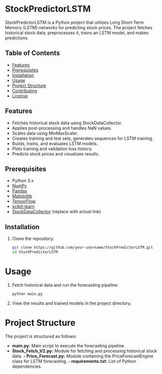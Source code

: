 # StockPredictorLSTM

StockPredictorLSTM is a Python project that utilizes Long Short-Term Memory (LSTM) networks for predicting stock prices. The project fetches historical stock data, preprocesses it, trains an LSTM model, and makes predictions.

## Table of Contents

- [Features](#features)
- [Prerequisites](#prerequisites)
- [Installation](#installation)
- [Usage](#usage)
- [Project Structure](#project-structure)
- [Contributing](#contributing)
- [License](#license)

## Features

- Fetches historical stock data using StockDataCollector.
- Applies post-processing and handles NaN values.
- Scales data using MinMaxScaler.
- Creates training and test sets, generates sequences for LSTM training.
- Builds, trains, and evaluates LSTM models.
- Plots training and validation loss history.
- Predicts stock prices and visualizes results.

## Prerequisites

- Python 3.x
- [NumPy](https://numpy.org/)
- [Pandas](https://pandas.pydata.org/)
- [Matplotlib](https://matplotlib.org/)
- [TensorFlow](https://www.tensorflow.org/)
- [scikit-learn](https://scikit-learn.org/)
- [StockDataCollector](#link-to-stock-data-collector) (replace with actual link)

## Installation

1. Clone the repository:

   ```bash
   git clone https://github.com/your-username/StockPredictorLSTM.git
   cd StockPredictorLSTM

# Usage
1. Fetch historical data and run the forecasting pipeline:
   
   ```bash
   python main.py

2. View the results and trained models in the project directory.

# Project Structure
The project is structured as follows:

- **main.py:** Main script to execute the forecasting pipeline.
- **Stock_Fetch_V2.py:** Module for fetching and processing historical stock data.
**- Price_Forecast.py:** Module containing the PriceForecastEngine class for LSTM forecasting.
**- requirements.txt:** List of Python dependencies.
